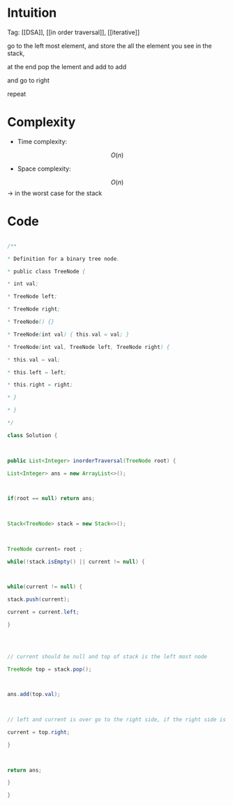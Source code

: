 # Intuition

<!-- Describe your first thoughts on how to solve this problem. -->

Tag: [[DSA]], [[in order traversal]], [[iterative]]


go to the left most element, and store the all the element you see in the stack,

at the end pop the lement and add to add

and go to right

  
  

repeat

  

# Complexity

- Time complexity:

<!-- Add your time complexity here, e.g. $$O(n)$$ -->

$$O(n)$$

- Space complexity:

<!-- Add your space complexity here, e.g. $$O(n)$$ -->

$$O(n)$$ -> in the worst case for the stack

# Code

```java []

/**

* Definition for a binary tree node.

* public class TreeNode {

* int val;

* TreeNode left;

* TreeNode right;

* TreeNode() {}

* TreeNode(int val) { this.val = val; }

* TreeNode(int val, TreeNode left, TreeNode right) {

* this.val = val;

* this.left = left;

* this.right = right;

* }

* }

*/

class Solution {

  

public List<Integer> inorderTraversal(TreeNode root) {

List<Integer> ans = new ArrayList<>();

  

if(root == null) return ans;

  

Stack<TreeNode> stack = new Stack<>();

  

TreeNode current= root ;

while(!stack.isEmpty() || current != null) {

  

while(current != null) {

stack.push(current);

current = current.left;

}

  
  

// current should be null and top of stack is the left most node

TreeNode top = stack.pop();

  

ans.add(top.val);

  

// left and current is over go to the right side, if the right side is null we will move on to the next element in the stack and it value and it's right and so on

current = top.right;

}

  

return ans;

}

}

```